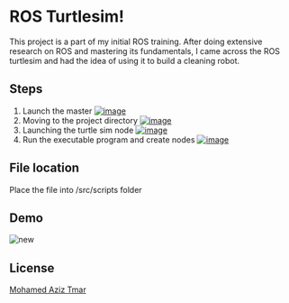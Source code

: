 # ROS Turtlesim!

This project is a part of my initial ROS training. After doing extensive research on ROS and mastering its fundamentals, I came across the ROS turtlesim and had the idea of using it to build a cleaning robot.

## Steps

1. Launch the master
[![image](https://www.linkpicture.com/q/Capture-d-ecran-2023-02-15-005435.png)](https://www.linkpicture.com/view.php?img=LPic63ec1f684f3a7719670031)
2. Moving to the project directory
[![image](https://www.linkpicture.com/q/Capture-d-ecran-2023-02-15-005646.png)](https://www.linkpicture.com/view.php?img=LPic63ec1fd53e0811104015754)
3. Launching the turtle sim node
[![image](https://www.linkpicture.com/q/Capture-d-ecran-2023-02-15-005937.png)](https://www.linkpicture.com/view.php?img=LPic63ec207ef3d881618880514)
4. Run the executable program and create nodes
[![image](https://www.linkpicture.com/q/Capture-d-ecran-2023-02-15-010128.png)](https://www.linkpicture.com/view.php?img=LPic63ec20ef79efa90244199) 

## File location

Place the file into /src/scripts folder

## Demo

![new](https://user-images.githubusercontent.com/73001829/218793938-79953de4-3499-4067-bf7c-e4563e6476bd.gif)

## License

[Mohamed Aziz Tmar](https://www.linkedin.com/in/tmar-med-aziz/)
